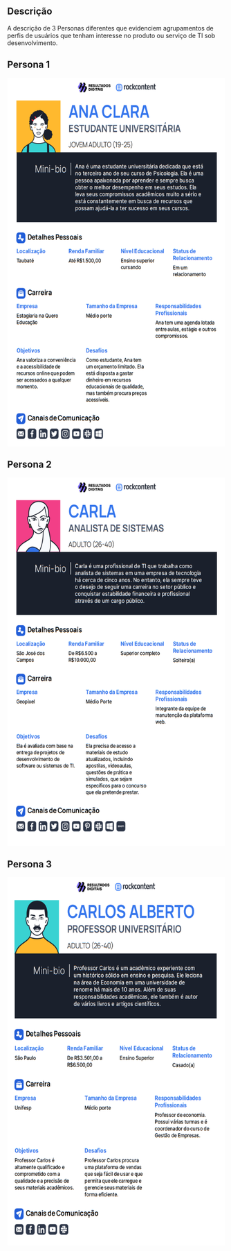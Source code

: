 ## Descrição
<p>A descrição de 3 Personas diferentes que evidenciem
agrupamentos de perfis de usuários que tenham interesse no produto ou
serviço de TI sob desenvolvimento.</p>

## Persona 1

<img src="https://github.com/DanielaMeirelles/trabalho_semestral_FGTI/blob/main/Persona/Persona%20Ana.png" width="700" height="850" align="center"/>

## Persona 2

<img src="https://github.com/DanielaMeirelles/trabalho_semestral_FGTI/blob/main/Persona/Persona%20Carla.png" width="700" height="850" align="center"/>

## Persona 3

<img src="https://github.com/DanielaMeirelles/trabalho_semestral_FGTI/blob/main/Persona/Persona%20Carlos.png" width="700" height="850" align="center"/>
